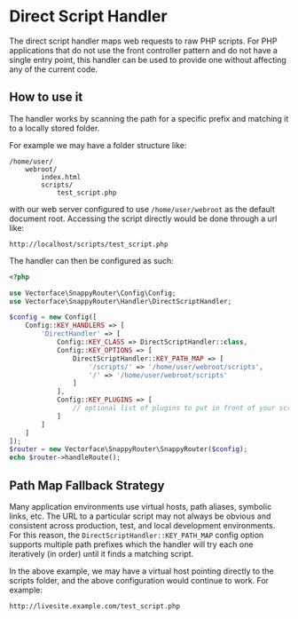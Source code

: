 # Direct Script Handler

The direct script handler maps web requests to raw PHP scripts. For PHP
applications that do not use the front controller pattern and do not have a
single entry point, this handler can be used to provide one without affecting
any of the current code.

## How to use it

The handler works by scanning the path for a specific prefix and matching it
to a locally stored folder.

For example we may have a folder structure like:

```
/home/user/
    webroot/
        index.html
        scripts/
            test_script.php
```

with our web server configured to use `/home/user/webroot` as the default
document root. Accessing the script directly would be done through a url like:

```
http://localhost/scripts/test_script.php
```

The handler can then be configured as such:

```php
<?php

use Vectorface\SnappyRouter\Config\Config;
use Vectorface\SnappyRouter\Handler\DirectScriptHandler;

$config = new Config([
    Config::KEY_HANDLERS => [
        'DirectHandler' => [
            Config::KEY_CLASS => DirectScriptHandler::class,
            Config::KEY_OPTIONS => [
                DirectScriptHandler::KEY_PATH_MAP => [
                    '/scripts/' => '/home/user/webroot/scripts',
                    '/' => '/home/user/webroot/scripts'
                ]
            ],
            Config::KEY_PLUGINS => [
                // optional list of plugins to put in front of your scripts
            ]
        ]
    ]
]);
$router = new Vectorface\SnappyRouter\SnappyRouter($config);
echo $router->handleRoute();
```

## Path Map Fallback Strategy

Many application environments use virtual hosts, path aliases, symbolic
links, etc. The URL to a particular script may not always be obvious and
consistent across production, test, and local development environments.
For this reason, the `DirectScriptHandler::KEY_PATH_MAP` config
option supports multiple path prefixes which the handler will try each one
iteratively (in order) until it finds a matching script.

In the above example, we may have a virtual host pointing directly to the
scripts folder, and the above configuration would continue to work. For example:

```
http://livesite.example.com/test_script.php
```
